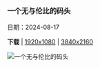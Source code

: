 ### 一个无与伦比的码头

日期：2024-08-17

**下载**  |  [1920x1080](https://cn.bing.com/th?id=OHR.HuntingtonBeach_ZH-CN0368691951_1920x1080.jpg)  |  [3840x2160](https://cn.bing.com/th?id=OHR.HuntingtonBeach_ZH-CN0368691951_UHD.jpg)

![一个无与伦比的码头](https://cn.bing.com/th?id=OHR.HuntingtonBeach_ZH-CN0368691951_1920x1080.jpg "日落时的亨廷顿海滩码头，加利福尼亚州，美国 (© Stan Moniz Photography/TANDEM Stills + Motion)")

